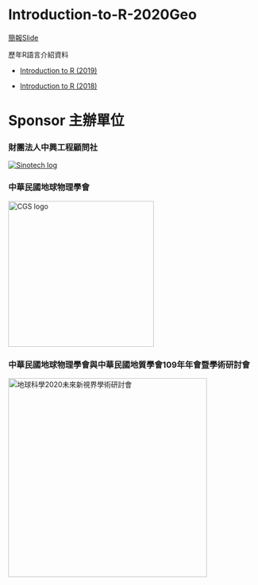 # Introduction-to-R-2020Geo

[簡報Slide](http://www.personlin.com/introduction-r-2020)

歷年R語言介紹資料
- [Introduction to R (2019)](https://personlin.github.io/Introduction-to-R-2019TGA/)

- [Introduction to R (2018)](https://personlin.github.io/Introduction-to-R-2018geo/)

# Sponsor 主辦單位
 
### 財團法人中興工程顧問社
[![Sinotech log](https://www.sinotech.org.tw/zh/Modules/SinotechMenu/images/banner.png "Sinotech")](https://www.sinotech.org.tw/zh/)

### 中華民國地球物理學會
<a href="http://www.cgs.org.tw/"><img src="http://www.cgs.org.tw/image/logo.jpg" alt="CGS logo" width="293"/></a>

### 中華民國地球物理學會與中華民國地質學會109年年會暨學術研討會 

<a href="https://cgs.gst.org.tw/Geosciences2020"><img src="https://cgs.gst.org.tw/images/seo_og/1580467667510.jpg" alt="地球科學2020未來新視界學術研討會" width="400"/>
</a>
